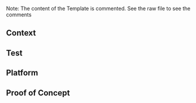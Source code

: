 Note: The content of the Template is commented.
See the raw file to see the comments

## Context

<!-- Why you do this change? What do yoy try to achieve? -->

<!-- Link to the task, or another PRs or important links referent to this task -->

## Test

<!-- How to set up the test -->

<!-- How to test step by step -->

## Platform

<!-- In which platforms you have test it -->

## Proof of Concept

<!-- Any screenshot or recording that shows how is working without need of running the code -->